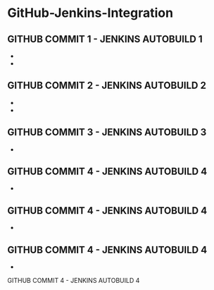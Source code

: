 # GitHub-Jenkins-Integration


GITHUB COMMIT 1 - JENKINS AUTOBUILD 1
-
-
-
GITHUB COMMIT 2 - JENKINS AUTOBUILD 2
-
-
-
GITHUB COMMIT 3 - JENKINS AUTOBUILD 3
-
-
GITHUB COMMIT 4 - JENKINS AUTOBUILD 4
-
-
GITHUB COMMIT 4 - JENKINS AUTOBUILD 4
-
-
GITHUB COMMIT 4 - JENKINS AUTOBUILD 4
-
-
GITHUB COMMIT 4 - JENKINS AUTOBUILD 4
